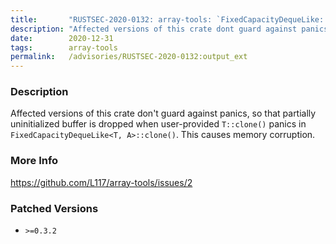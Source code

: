 ```yaml
---
title:       "RUSTSEC-2020-0132: array-tools: `FixedCapacityDequeLike::clone()` can cause dropping uninitialized memory"
description: "Affected versions of this crate dont guard against panics, so that partially uninitialized buffer is dropped when userprovided Tclone panics in FixedCapacityDequeLikeT, Aclone. This causes memory corruption."
date:        2020-12-31
tags:        array-tools
permalink:   /advisories/RUSTSEC-2020-0132:output_ext
---
```


### Description

Affected versions of this crate don't guard against panics, so that partially uninitialized buffer is dropped when user-provided `T::clone()` panics in `FixedCapacityDequeLike<T, A>::clone()`. This causes memory corruption.

### More Info

<https://github.com/L117/array-tools/issues/2>

### Patched Versions

- `>=0.3.2`



